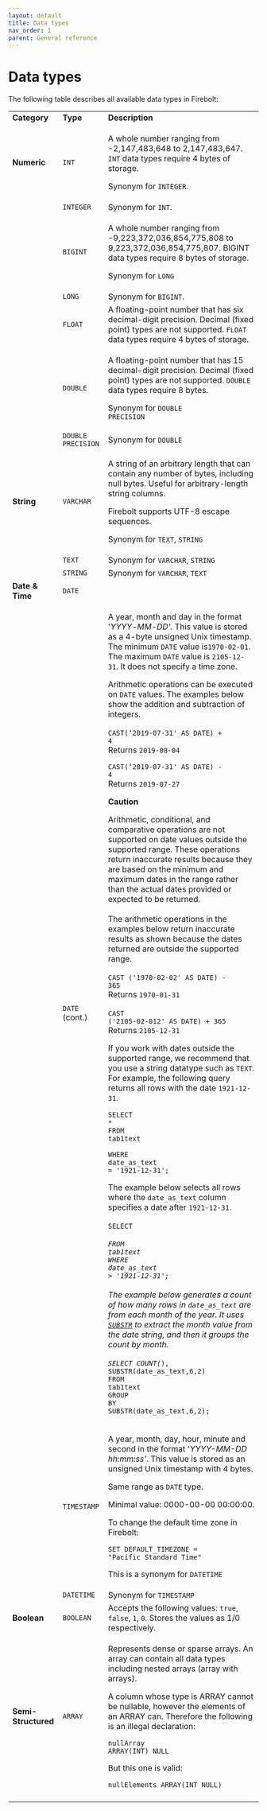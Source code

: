 ```yaml
---
layout: default
title: Data types
nav_order: 1
parent: General reference
---
```


# Data types

The following table describes all available data types in Firebolt:

|                     |                    |                                                                                                                                                                                                                                                                                                                                                                                                                                                                                                                                                                                                                                                                                                                                                                                                                                                                                                                                                                                                                                                                                                                                                                                                                                                                                                                                                                                                                                                                                                                                                                                                                                                                                                                                                                                                                                                                                                                                                                                                                                                                                                                                                                                                                                                                                                                                                                                                                                                                                                                                                                 |
| ------------------- | ------------------ | --------------------------------------------------------------------------------------------------------------------------------------------------------------------------------------------------------------------------------------------------------------------------------------------------------------------------------------------------------------------------------------------------------------------------------------------------------------------------------------------------------------------------------------------------------------------------------------------------------------------------------------------------------------------------------------------------------------------------------------------------------------------------------------------------------------------------------------------------------------------------------------------------------------------------------------------------------------------------------------------------------------------------------------------------------------------------------------------------------------------------------------------------------------------------------------------------------------------------------------------------------------------------------------------------------------------------------------------------------------------------------------------------------------------------------------------------------------------------------------------------------------------------------------------------------------------------------------------------------------------------------------------------------------------------------------------------------------------------------------------------------------------------------------------------------------------------------------------------------------------------------------------------------------------------------------------------------------------------------------------------------------------------------------------------------------------------------------------------------------------------------------------------------------------------------------------------------------------------------------------------------------------------------------------------------------------------------------------------------------------------------------------------------------------------------------------------------------------------------------------------------------------------------------------------------------- |
| **Category**        | **Type**           | **Description**                                                                                                                                                                                                                                                                                                                                                                                                                                                                                                                                                                                                                                                                                                                                                                                                                                                                                                                                                                                                                                                                                                                                                                                                                                                                                                                                                                                                                                                                                                                                                                                                                                                                                                                                                                                                                                                                                                                                                                                                                                                                                                                                                                                                                                                                                                                                                                                                                                                                                                                                                 |
| **Numeric**         | `INT`              | <p>A whole number ranging from -2,147,483,648 to 2,147,483,647. <code>INT</code> data types require 4 bytes of storage.</p><p>Synonym for <code>INTEGER</code>.</p>                                                                                                                                                                                                                                                                                                                                                                                                                                                                                                                                                                                                                                                                                                                                                                                                                                                                                                                                                                                                                                                                                                                                                                                                                                                                                                                                                                                                                                                                                                                                                                                                                                                                                                                                                                                                                                                                                                                                                                                                                                                                                                                                                                                                                                                                                                                                                                                             |
|                     | `INTEGER`          | Synonym for `INT`.                                                                                                                                                                                                                                                                                                                                                                                                                                                                                                                                                                                                                                                                                                                                                                                                                                                                                                                                                                                                                                                                                                                                                                                                                                                                                                                                                                                                                                                                                                                                                                                                                                                                                                                                                                                                                                                                                                                                                                                                                                                                                                                                                                                                                                                                                                                                                                                                                                                                                                                                              |
|                     | `BIGINT`           | <p>A whole number ranging from -9,223,372,036,854,775,808 to 9,223,372,036,854,775,807. BIGINT data types require 8 bytes of storage.</p><p>Synonym for <code>LONG</code></p>                                                                                                                                                                                                                                                                                                                                                                                                                                                                                                                                                                                                                                                                                                                                                                                                                                                                                                                                                                                                                                                                                                                                                                                                                                                                                                                                                                                                                                                                                                                                                                                                                                                                                                                                                                                                                                                                                                                                                                                                                                                                                                                                                                                                                                                                                                                                                                                   |
|                     | `LONG`             | Synonym for `BIGINT`.                                                                                                                                                                                                                                                                                                                                                                                                                                                                                                                                                                                                                                                                                                                                                                                                                                                                                                                                                                                                                                                                                                                                                                                                                                                                                                                                                                                                                                                                                                                                                                                                                                                                                                                                                                                                                                                                                                                                                                                                                                                                                                                                                                                                                                                                                                                                                                                                                                                                                                                                           |
|                     | `FLOAT`            | A floating-point number that has six decimal-digit precision. Decimal (fixed point) types are not supported. `FLOAT` data types require 4 bytes of storage.                                                                                                                                                                                                                                                                                                                                                                                                                                                                                                                                                                                                                                                                                                                                                                                                                                                                                                                                                                                                                                                                                                                                                                                                                                                                                                                                                                                                                                                                                                                                                                                                                                                                                                                                                                                                                                                                                                                                                                                                                                                                                                                                                                                                                                                                                                                                                                                                     |
|                     | `DOUBLE`           | <p>A floating-point number that has 15 decimal-digit precision. Decimal (fixed point) types are not supported. <code>DOUBLE</code> data types require 8 bytes.</p><p>Synonym for <code>DOUBLE PRECISION</code></p>                                                                                                                                                                                                                                                                                                                                                                                                                                                                                                                                                                                                                                                                                                                                                                                                                                                                                                                                                                                                                                                                                                                                                                                                                                                                                                                                                                                                                                                                                                                                                                                                                                                                                                                                                                                                                                                                                                                                                                                                                                                                                                                                                                                                                                                                                                                                              |
|                     | `DOUBLE PRECISION` | Synonym for `DOUBLE`                                                                                                                                                                                                                                                                                                                                                                                                                                                                                                                                                                                                                                                                                                                                                                                                                                                                                                                                                                                                                                                                                                                                                                                                                                                                                                                                                                                                                                                                                                                                                                                                                                                                                                                                                                                                                                                                                                                                                                                                                                                                                                                                                                                                                                                                                                                                                                                                                                                                                                                                            |
| **String**          | `VARCHAR`          | <p>A string of an arbitrary length that can contain any number of bytes, including null bytes. Useful for arbitrary-length string columns.</p><p>Firebolt supports UTF-8 escape sequences.</p><p>Synonym for <code>TEXT</code>, <code>STRING</code></p>                                                                                                                                                                                                                                                                                                                                                                                                                                                                                                                                                                                                                                                                                                                                                                                                                                                                                                                                                                                                                                                                                                                                                                                                                                                                                                                                                                                                                                                                                                                                                                                                                                                                                                                                                                                                                                                                                                                                                                                                                                                                                                                                                                                                                                                                                                         |
|                     | `TEXT`             | Synonym for `VARCHAR`, `STRING`                                                                                                                                                                                                                                                                                                                                                                                                                                                                                                                                                                                                                                                                                                                                                                                                                                                                                                                                                                                                                                                                                                                                                                                                                                                                                                                                                                                                                                                                                                                                                                                                                                                                                                                                                                                                                                                                                                                                                                                                                                                                                                                                                                                                                                                                                                                                                                                                                                                                                                                                 |
|                     | `STRING`           | Synonym for `VARCHAR`, `TEXT`                                                                                                                                                                                                                                                                                                                                                                                                                                                                                                                                                                                                                                                                                                                                                                                                                                                                                                                                                                                                                                                                                                                                                                                                                                                                                                                                                                                                                                                                                                                                                                                                                                                                                                                                                                                                                                                                                                                                                                                                                                                                                                                                                                                                                                                                                                                                                                                                                                                                                                                                   |
| **Date & Time**     | `DATE`             |                                                                                                                                                                                                                                                                                                                                                                                                                                                                                                                                                                                                                                                                                                                                                                                                                                                                                                                                                                                                                                                                                                                                                                                                                                                                                                                                                                                                                                                                                                                                                                                                                                                                                                                                                                                                                                                                                                                                                                                                                                                                                                                                                                                                                                                                                                                                                                                                                                                                                                                                                                 |
|                     | `DATE` (cont.)     | <p>A year, month and day in the  format '<em>YYYY</em>-<em>MM</em>-<em>DD'.</em> This value is stored as a 4-byte unsigned Unix timestamp. The minimum <code>DATE</code> value is<code>1970-02-01</code>. The maximum <code>DATE</code> value is <code>2105-12-31</code>. It does not specify a time zone.</p><p></p><p>Arithmetic operations can be executed on <code>DATE</code> values. The examples below show the addition and subtraction of integers.<br><br><code>CAST(‘2019-07-31' AS DATE) + 4</code><br>Returns <code>2019-08-04</code><br></p><p><code>CAST(‘2019-07-31' AS DATE) - 4</code><br>Returns <code>2019-07-27</code></p><p><strong></strong></p><p><strong>Caution</strong></p><p>Arithmetic, conditional, and comparative operations are not supported on date values outside the supported range. These operations return inaccurate results because they are based on the minimum and maximum dates in the range rather than the actual dates provided or expected to be returned.<br><br>The arithmetic operations in the examples below return inaccurate results as shown because the dates returned are outside the supported range.<br><br><code>CAST ('1970-02-02' AS DATE) - 365</code><br>Returns <code>1970-01-31</code><br><br><code>CAST ('2105-02-012' AS DATE) + 365</code><br>Returns <code>2105-12-31</code><br></p><p>If you work with dates outside the supported range, we recommend that you use a string datatype such as <code>TEXT</code>. For example, the following query returns all rows with the date <code>1921-12-31</code>.</p><p></p><p><code>SELECT *</code><br><code>FROM</code><br><code>tab1text</code></p><p><code>WHERE</code><br><code>date_as_text = '1921-12-31';</code></p><p><code></code></p><p>The example below selects all rows where the <code>date_as_text</code> column specifies a date after <code>1921-12-31</code>.<br><br><code>SELECT *</code><br><code>FROM</code><br><code>tab1text</code><br><code>WHERE</code><br><code>date_as_text > '1921-12-31';</code><br><br>The example below generates a count of how many rows in <code>date_as_text</code> are from each month of the year. It uses <a href="../sql-reference/functions-reference/string-functions.md#substr"><code>SUBSTR</code></a> to extract the month value from the date string, and then it groups the count by month.<br><br><code>SELECT COUNT(*), SUBSTR(date_as_text,6,2)</code><br><code>FROM</code><br><code>tab1text</code><br><code>GROUP BY</code><br><code>SUBSTR(date_as_text,6,2);</code></p> |
|                     | `TIMESTAMP`        | <p>A year, month, day, hour, minute and second in the format '<em>YYYY-MM-DD hh:mm:ss'</em>. This value is stored as an unsigned Unix timestamp with 4 bytes. </p><p></p><p>Same range as <code>DATE</code> type.</p><p>Minimal value: 0000-00-00 00:00:00.</p><p></p><p>To change the default time zone in Firebolt:</p><p><code>SET DEFAULT_TIMEZONE = "Pacific Standard Time"</code></p><p></p><p>This is a synonym for <code>DATETIME</code></p>                                                                                                                                                                                                                                                                                                                                                                                                                                                                                                                                                                                                                                                                                                                                                                                                                                                                                                                                                                                                                                                                                                                                                                                                                                                                                                                                                                                                                                                                                                                                                                                                                                                                                                                                                                                                                                                                                                                                                                                                                                                                                                            |
|                     | `DATETIME`         | Synonym for `TIMESTAMP`                                                                                                                                                                                                                                                                                                                                                                                                                                                                                                                                                                                                                                                                                                                                                                                                                                                                                                                                                                                                                                                                                                                                                                                                                                                                                                                                                                                                                                                                                                                                                                                                                                                                                                                                                                                                                                                                                                                                                                                                                                                                                                                                                                                                                                                                                                                                                                                                                                                                                                                                         |
| **Boolean**         | `BOOLEAN`          | Accepts the following values: `true`, `false`, `1`, `0`. Stores the values as 1/0 respectively.                                                                                                                                                                                                                                                                                                                                                                                                                                                                                                                                                                                                                                                                                                                                                                                                                                                                                                                                                                                                                                                                                                                                                                                                                                                                                                                                                                                                                                                                                                                                                                                                                                                                                                                                                                                                                                                                                                                                                                                                                                                                                                                                                                                                                                                                                                                                                                                                                                                                 |
| **Semi-Structured** | `ARRAY`            | <p>Represents dense or sparse arrays. An array can contain all data types including nested arrays (array with arrays).</p><p>A column whose type is ARRAY cannot be nullable, however the elements of an ARRAY can. Therefore the following is an illegal declaration:</p><p><code>nullArray ARRAY(INT) NULL</code></p><p>But this one is valid:</p><p><code>nullElements ARRAY(INT NULL)</code></p>                                                                                                                                                                                                                                                                                                                                                                                                                                                                                                                                                                                                                                                                                                                                                                                                                                                                                                                                                                                                                                                                                                                                                                                                                                                                                                                                                                                                                                                                                                                                                                                                                                                                                                                                                                                                                                                                                                                                                                                                                                                                                                                                                            |
|                     |                    |                                                                                                                                                                                                                                                                                                                                                                                                                                                                                                                                                                                                                                                                                                                                                                                                                                                                                                                                                                                                                                                                                                                                                                                                                                                                                                                                                                                                                                                                                                                                                                                                                                                                                                                                                                                                                                                                                                                                                                                                                                                                                                                                                                                                                                                                                                                                                                                                                                                                                                                                                                 |
